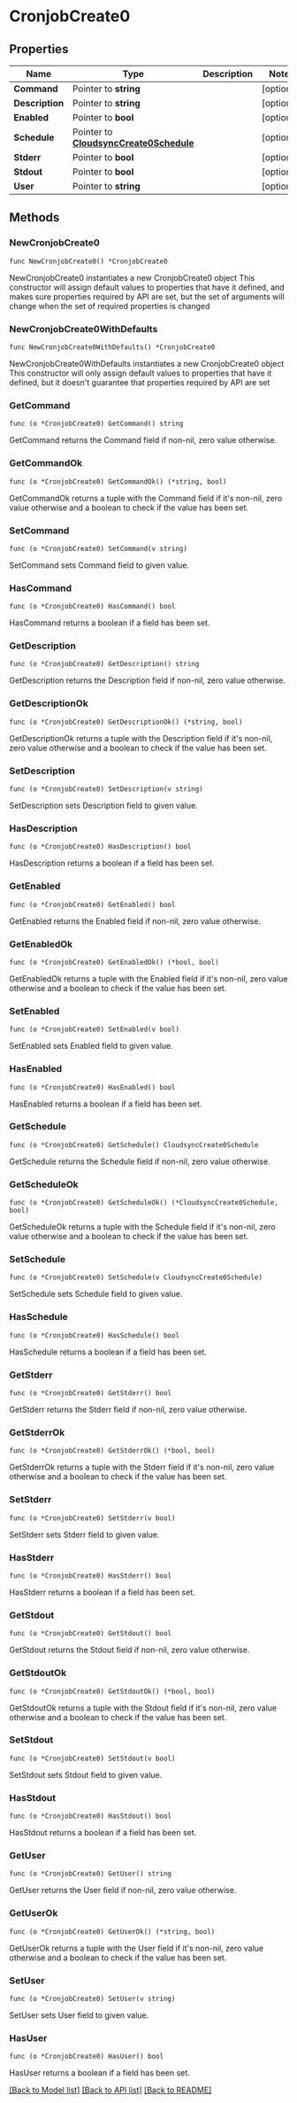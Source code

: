 # CronjobCreate0

## Properties

Name | Type | Description | Notes
------------ | ------------- | ------------- | -------------
**Command** | Pointer to **string** |  | [optional] 
**Description** | Pointer to **string** |  | [optional] 
**Enabled** | Pointer to **bool** |  | [optional] 
**Schedule** | Pointer to [**CloudsyncCreate0Schedule**](CloudsyncCreate0Schedule.md) |  | [optional] 
**Stderr** | Pointer to **bool** |  | [optional] 
**Stdout** | Pointer to **bool** |  | [optional] 
**User** | Pointer to **string** |  | [optional] 

## Methods

### NewCronjobCreate0

`func NewCronjobCreate0() *CronjobCreate0`

NewCronjobCreate0 instantiates a new CronjobCreate0 object
This constructor will assign default values to properties that have it defined,
and makes sure properties required by API are set, but the set of arguments
will change when the set of required properties is changed

### NewCronjobCreate0WithDefaults

`func NewCronjobCreate0WithDefaults() *CronjobCreate0`

NewCronjobCreate0WithDefaults instantiates a new CronjobCreate0 object
This constructor will only assign default values to properties that have it defined,
but it doesn't guarantee that properties required by API are set

### GetCommand

`func (o *CronjobCreate0) GetCommand() string`

GetCommand returns the Command field if non-nil, zero value otherwise.

### GetCommandOk

`func (o *CronjobCreate0) GetCommandOk() (*string, bool)`

GetCommandOk returns a tuple with the Command field if it's non-nil, zero value otherwise
and a boolean to check if the value has been set.

### SetCommand

`func (o *CronjobCreate0) SetCommand(v string)`

SetCommand sets Command field to given value.

### HasCommand

`func (o *CronjobCreate0) HasCommand() bool`

HasCommand returns a boolean if a field has been set.

### GetDescription

`func (o *CronjobCreate0) GetDescription() string`

GetDescription returns the Description field if non-nil, zero value otherwise.

### GetDescriptionOk

`func (o *CronjobCreate0) GetDescriptionOk() (*string, bool)`

GetDescriptionOk returns a tuple with the Description field if it's non-nil, zero value otherwise
and a boolean to check if the value has been set.

### SetDescription

`func (o *CronjobCreate0) SetDescription(v string)`

SetDescription sets Description field to given value.

### HasDescription

`func (o *CronjobCreate0) HasDescription() bool`

HasDescription returns a boolean if a field has been set.

### GetEnabled

`func (o *CronjobCreate0) GetEnabled() bool`

GetEnabled returns the Enabled field if non-nil, zero value otherwise.

### GetEnabledOk

`func (o *CronjobCreate0) GetEnabledOk() (*bool, bool)`

GetEnabledOk returns a tuple with the Enabled field if it's non-nil, zero value otherwise
and a boolean to check if the value has been set.

### SetEnabled

`func (o *CronjobCreate0) SetEnabled(v bool)`

SetEnabled sets Enabled field to given value.

### HasEnabled

`func (o *CronjobCreate0) HasEnabled() bool`

HasEnabled returns a boolean if a field has been set.

### GetSchedule

`func (o *CronjobCreate0) GetSchedule() CloudsyncCreate0Schedule`

GetSchedule returns the Schedule field if non-nil, zero value otherwise.

### GetScheduleOk

`func (o *CronjobCreate0) GetScheduleOk() (*CloudsyncCreate0Schedule, bool)`

GetScheduleOk returns a tuple with the Schedule field if it's non-nil, zero value otherwise
and a boolean to check if the value has been set.

### SetSchedule

`func (o *CronjobCreate0) SetSchedule(v CloudsyncCreate0Schedule)`

SetSchedule sets Schedule field to given value.

### HasSchedule

`func (o *CronjobCreate0) HasSchedule() bool`

HasSchedule returns a boolean if a field has been set.

### GetStderr

`func (o *CronjobCreate0) GetStderr() bool`

GetStderr returns the Stderr field if non-nil, zero value otherwise.

### GetStderrOk

`func (o *CronjobCreate0) GetStderrOk() (*bool, bool)`

GetStderrOk returns a tuple with the Stderr field if it's non-nil, zero value otherwise
and a boolean to check if the value has been set.

### SetStderr

`func (o *CronjobCreate0) SetStderr(v bool)`

SetStderr sets Stderr field to given value.

### HasStderr

`func (o *CronjobCreate0) HasStderr() bool`

HasStderr returns a boolean if a field has been set.

### GetStdout

`func (o *CronjobCreate0) GetStdout() bool`

GetStdout returns the Stdout field if non-nil, zero value otherwise.

### GetStdoutOk

`func (o *CronjobCreate0) GetStdoutOk() (*bool, bool)`

GetStdoutOk returns a tuple with the Stdout field if it's non-nil, zero value otherwise
and a boolean to check if the value has been set.

### SetStdout

`func (o *CronjobCreate0) SetStdout(v bool)`

SetStdout sets Stdout field to given value.

### HasStdout

`func (o *CronjobCreate0) HasStdout() bool`

HasStdout returns a boolean if a field has been set.

### GetUser

`func (o *CronjobCreate0) GetUser() string`

GetUser returns the User field if non-nil, zero value otherwise.

### GetUserOk

`func (o *CronjobCreate0) GetUserOk() (*string, bool)`

GetUserOk returns a tuple with the User field if it's non-nil, zero value otherwise
and a boolean to check if the value has been set.

### SetUser

`func (o *CronjobCreate0) SetUser(v string)`

SetUser sets User field to given value.

### HasUser

`func (o *CronjobCreate0) HasUser() bool`

HasUser returns a boolean if a field has been set.


[[Back to Model list]](../README.md#documentation-for-models) [[Back to API list]](../README.md#documentation-for-api-endpoints) [[Back to README]](../README.md)


